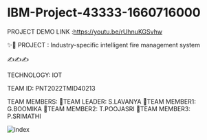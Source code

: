 # IBM-Project-43333-1660716000 
PROJECT DEMO LINK :https://youtu.be/rUhnuKGSvhw


✨🎇
PROJECT : Industry-specific intelligent fire management system

✍✍✍

TECHNOLOGY: IOT

TEAM ID: PNT2022TMID40213


TEAM MEMBERS:
👩TEAM LEADER: S.LAVANYA
👩TEAM MEMBER1: G.BOOMIKA
👩TEAM MEMBER2: T.POOJASRI 
👩TEAM MEMBER3: P.SRIMATHI


![index](https://user-images.githubusercontent.com/113962821/198983652-2c41cc11-478e-4499-8f63-33796a35d742.jpg)

